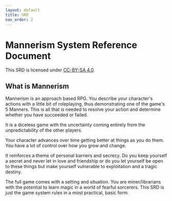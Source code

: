 ```yaml
---
layout: default
title: SRD
nav_order: 2
---
```


# Mannerism System Reference Document

<p></p>

This SRD is licensed under [CC-BY-SA 4.0](https://creativecommons.org/licenses/by-sa/4.0/).  

## What is Mannerism

Mannerism is an approach based RPG. You describe your character's actions with a little bit of roleplaying, thus demonstrating one of the game's 5 Manners. This is all that is needed to resolve your action and determine whether you have succeeded or failed.

It is a diceless game with the uncertainty coming entirely from the unpredictability of the other players.

Your character advances over time getting better at things as you do them. You have a lot of control over how you grow and change.

It reinforces a theme of personal barriers and secrecy. Do you keep yourself a secret and never let in love and friendship or do you let yourself be open to these things but make  yourself vulnerable to exploitation and a tragic destiny.

The full game comes with a setting and situation. You are miner/librarians with the potential to learn magic in a world of fearful sorcerers. This SRD is just the game system rules in a most practical, basic form.
